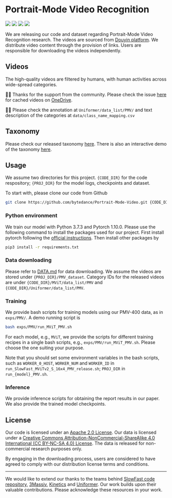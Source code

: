 # Portrait-Mode Video Recognition

<a href='https://mingfei.info/PMV/'><img src='https://img.shields.io/badge/Project-Page-Green'></a>
<a href='https://github.com/bytedance/Portrait-Mode-Video/blob/master/DATA.md'><img src='https://img.shields.io/badge/Github-Data-red'></a>
<a href='https://arxiv.org/abs/2312.13746'><img src='https://img.shields.io/badge/Paper-Arxiv-red'></a>
<a href='https://github.com/bytedance/Portrait-Mode-Video'><img src='https://img.shields.io/badge/Github-Code-green'></a>

We are releasing our code and dataset regarding Portrait-Mode Video Recognition research. The videos are sourced from [Douyin platform](https://www.douyin.com). We distribute video content through the provision of links. Users are responsible for downloading the videos independently. 

## Videos
The high-quality videos are filtered by humans, with human activities across wide-spread categories.

🚀🚀 Thanks for the support from the community. Please check the issue [here](https://github.com/bytedance/Portrait-Mode-Video/issues/7) for cached videos on [OneDrive](https://1drv.ms/f/c/8d9d5fbede2ace9d/Ep3OKt6-X50ggI2MAAAAAAABV0VlHe1CPMEbHIJ1ytZYZA?e=d1LJkF). 

🚀🚀 Please check the annotation at `Uniformer/data_list/PMV/` and text description of the categories at `data/class_name_mapping.csv`

## Taxonomy
Please check our released taxonomy [here](./data/class_name_mapping.csv). There is also an interactive demo of the taxonomy [here](https://mingfei.info/PMV/PMV_400_taxonomy.html).

## Usage
We assume two directories for this project. `{CODE_DIR}` for the code respository; `{PROJ_DIR}` for the model logs, checkpoints and dataset. 

To start with, please clone our code from Github
```bash
git clone https://github.com/bytedance/Portrait-Mode-Video.git {CODE_DIR}
```

### Python environment
We train our model with Python 3.7.3 and Pytorch 1.10.0. Please use the following command to install the packages used for our project.
First install pytorch following the [official instructions](https://pytorch.org/get-started/previous-versions/#v1100). Then install other packages by
```bash
pip3 install -r requirements.txt
```

### Data downloading
Please refer to [DATA.md](./DATA.md) for data downloading. We assume the videos are stored under `{PROJ_DIR}/PMV_dataset`. Category IDs for the released videos are under `{CODE_DIR}/MViT/data_list/PMV` and `{CODE_DIR}/Uniformer/data_list/PMV`.

### Training
We provide bash scripts for training models using our PMV-400 data, as in `exps/PMV/`. A demo running script is
```bash
bash exps/PMV/run_MViT_PMV.sh
```
For each model, e.g., `MViT`, we provide the scripts for different training recipes in a single bash scripts, e.g., `exps/PMV/run_MViT_PMV.sh`. Please choose the one suiting your purpose.

Note that you should set some environment variables in the bash scripts, such as `WORKER_0_HOST`, `WORKER_NUM` and `WORKER_ID` in `run_SlowFast_MViTv2_S_16x4_PMV_release.sh`; `PROJ_DIR` in `run_{model}_PMV.sh`.

### Inference
We provide inference scripts for obtaining the report results in our paper. We also provide the trained model checkpoints.


## License
Our code is licensed under an [Apache 2.0 License](https://www.apache.org/licenses/LICENSE-2.0.txt).
Our data is licensed under a [Creative Commons Attribution-NonCommercial-ShareAlike 4.0 International (CC BY-NC-SA 4.0) License](https://creativecommons.org/licenses/by-nc-sa/4.0/). The data is released for non-commercial research purposes only. 

By engaging in the downloading process, users are considered to have agreed to comply with our distribution license terms and conditions.

---
We would like to extend our thanks to the teams behind [SlowFast code repository](https://github.com/facebookresearch/SlowFast), [3Massiv](https://github.com/ShareChatAI/3MASSIV), [Kinetics](https://research.google/pubs/the-kinetics-human-action-video-dataset/) and [Uniformer](https://github.com/Sense-X/UniFormer). Our work builds upon their valuable contributions. Please acknowledge these resources in your work.
